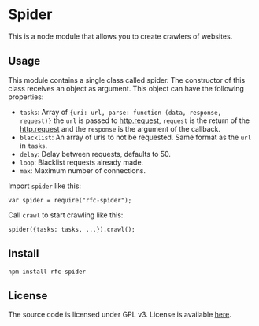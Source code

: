 # Spider

This is a node module that allows you to create crawlers of websites.

## Usage

This module contains a single class called spider. The constructor of this class receives an object as argument. This object can have the following properties:

* `tasks`: Array of `{uri: url, parse: function (data, response, request)}` the `url` is passed to [http.request](https://nodejs.org/api/http.html#http_http_request_options_callback), `request` is the return of the [http.request](https://nodejs.org/api/http.html#http_http_request_options_callback) and the `response` is the argument of the callback.
* `blacklist`: An array of urls to not be requested. Same format as the `url` in `tasks`.
* `delay`: Delay between requests, defaults to 50.
* `loop`: Blacklist requests already made.
* `max`: Maximum number of connections.

Import `spider` like this:

    var spider = require("rfc-spider");

Call `crawl` to start crawling like this:

    spider({tasks: tasks, ...}).crawl();

## Install

    npm install rfc-spider

## License

The source code is licensed under GPL v3. License is available [here](/LICENSE).